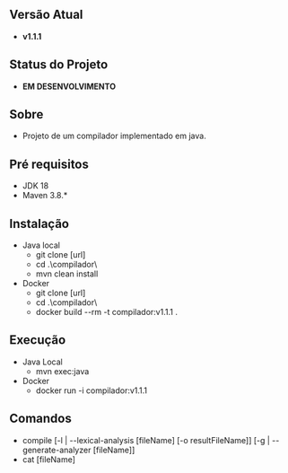 ## Versão Atual

- **v1.1.1**

## Status do Projeto

- **EM DESENVOLVIMENTO**

## Sobre

- Projeto de um compilador implementado em java.

## Pré requisitos

- JDK 18
- Maven 3.8.*

## Instalação

- Java local
    - git clone [url]
    - cd .\compilador\
    - mvn clean install
- Docker
    - git clone [url]
    - cd .\compilador\
    - docker build --rm -t compilador:v1.1.1 .

## Execução
- Java Local
    - mvn exec:java
- Docker 
    - docker run -i compilador:v1.1.1

## Comandos

- compile [-l | --lexical-analysis [fileName] [-o resultFileName]] [-g | --generate-analyzer [fileName]]
- cat [fileName]
